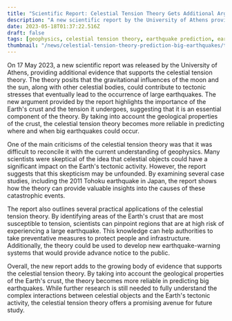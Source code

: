 ```yaml
---
title: "Scientific Report: Celestial Tension Theory Gets Additional Argument for Making It More Reliable in Prediction of Big Earthquakes"
description: "A new scientific report by the University of Athens provides additional evidence that supports the celestial tension theory, making it more reliable in predicting big earthquakes."
date: 2023-05-18T01:37:22.516Z
draft: false
tags: [geophysics, celestial tension theory, earthquake prediction, earthquakes]
thumbnail: "/news/celestial-tension-theory-prediction-big-earthquakes/thumb.png"
---
```


On 17 May 2023, a new scientific report was released by the University of Athens, providing additional evidence that supports the celestial tension theory. The theory posits that the gravitational influences of the moon and the sun, along with other celestial bodies, could contribute to tectonic stresses that eventually lead to the occurrence of large earthquakes. The new argument provided by the report highlights the importance of the Earth's crust and the tension it undergoes, suggesting that it is an essential component of the theory. By taking into account the geological properties of the crust, the celestial tension theory becomes more reliable in predicting where and when big earthquakes could occur. 

One of the main criticisms of the celestial tension theory was that it was difficult to reconcile it with the current understanding of geophysics. Many scientists were skeptical of the idea that celestial objects could have a significant impact on the Earth's tectonic activity. However, the report suggests that this skepticism may be unfounded. By examining several case studies, including the 2011 Tohoku earthquake in Japan, the report shows how the theory can provide valuable insights into the causes of these catastrophic events. 

The report also outlines several practical applications of the celestial tension theory. By identifying areas of the Earth's crust that are most susceptible to tension, scientists can pinpoint regions that are at high risk of experiencing a large earthquake. This knowledge can help authorities to take preventative measures to protect people and infrastructure. Additionally, the theory could be used to develop new earthquake-warning systems that would provide advance notice to the public.

Overall, the new report adds to the growing body of evidence that supports the celestial tension theory. By taking into account the geological properties of the Earth's crust, the theory becomes more reliable in predicting big earthquakes. While further research is still needed to fully understand the complex interactions between celestial objects and the Earth's tectonic activity, the celestial tension theory offers a promising avenue for future study.
